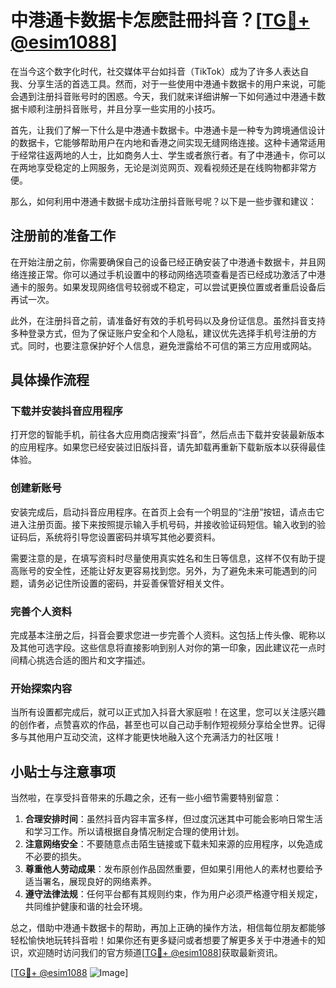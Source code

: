 # 中港通卡数据卡怎麽註冊抖音？[[TG💪+ @esim1088](https://t.me/s/esim1088)]

在当今这个数字化时代，社交媒体平台如抖音（TikTok）成为了许多人表达自我、分享生活的首选工具。然而，对于一些使用中港通卡数据卡的用户来说，可能会遇到注册抖音账号时的困惑。今天，我们就来详细讲解一下如何通过中港通卡数据卡顺利注册抖音账号，并且分享一些实用的小技巧。

首先，让我们了解一下什么是中港通卡数据卡。中港通卡是一种专为跨境通信设计的数据卡，它能够帮助用户在内地和香港之间实现无缝网络连接。这种卡通常适用于经常往返两地的人士，比如商务人士、学生或者旅行者。有了中港通卡，你可以在两地享受稳定的上网服务，无论是浏览网页、观看视频还是在线购物都非常方便。

那么，如何利用中港通卡数据卡成功注册抖音账号呢？以下是一些步骤和建议：

## 注册前的准备工作

在开始注册之前，你需要确保自己的设备已经正确安装了中港通卡数据卡，并且网络连接正常。你可以通过手机设置中的移动网络选项查看是否已经成功激活了中港通卡的服务。如果发现网络信号较弱或不稳定，可以尝试更换位置或者重启设备后再试一次。

此外，在注册抖音之前，请准备好有效的手机号码以及身份证信息。虽然抖音支持多种登录方式，但为了保证账户安全和个人隐私，建议优先选择手机号注册的方式。同时，也要注意保护好个人信息，避免泄露给不可信的第三方应用或网站。

## 具体操作流程

### 下载并安装抖音应用程序

打开您的智能手机，前往各大应用商店搜索“抖音”，然后点击下载并安装最新版本的应用程序。如果您已经安装过旧版抖音，请先卸载再重新下载新版本以获得最佳体验。

### 创建新账号

安装完成后，启动抖音应用程序。在首页上会有一个明显的“注册”按钮，请点击它进入注册页面。接下来按照提示输入手机号码，并接收验证码短信。输入收到的验证码后，系统将引导您设置密码并填写其他必要资料。

需要注意的是，在填写资料时尽量使用真实姓名和生日等信息，这样不仅有助于提高账号的安全性，还能让好友更容易找到您。另外，为了避免未来可能遇到的问题，请务必记住所设置的密码，并妥善保管好相关文件。

### 完善个人资料

完成基本注册之后，抖音会要求您进一步完善个人资料。这包括上传头像、昵称以及其他可选字段。这些信息将直接影响到别人对你的第一印象，因此建议花一点时间精心挑选合适的图片和文字描述。

### 开始探索内容

当所有设置都完成后，就可以正式加入抖音大家庭啦！在这里，您可以关注感兴趣的创作者，点赞喜欢的作品，甚至也可以自己动手制作短视频分享给全世界。记得多与其他用户互动交流，这样才能更快地融入这个充满活力的社区哦！

## 小贴士与注意事项

当然啦，在享受抖音带来的乐趣之余，还有一些小细节需要特别留意：

1. **合理安排时间**：虽然抖音内容丰富多样，但过度沉迷其中可能会影响日常生活和学习工作。所以请根据自身情况制定合理的使用计划。
2. **注意网络安全**：不要随意点击陌生链接或下载未知来源的应用程序，以免造成不必要的损失。
3. **尊重他人劳动成果**：发布原创作品固然重要，但如果引用他人的素材也要给予适当署名，展现良好的网络素养。
4. **遵守法律法规**：任何平台都有其规则约束，作为用户必须严格遵守相关规定，共同维护健康和谐的社会环境。

总之，借助中港通卡数据卡的帮助，再加上正确的操作方法，相信每位朋友都能够轻松愉快地玩转抖音啦！如果你还有更多疑问或者想要了解更多关于中港通卡的知识，欢迎随时访问我们的官方频道[[TG💪+ @esim1088](https://t.me/s/esim1088)]获取最新资讯。

[[TG💪+ @esim1088](https://t.me/s/esim1088) ![Image](https://i.postimg.cc/4NQfJmqS/Snipaste-2025-05-13-00-14-12.png)]